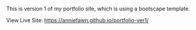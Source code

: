 This is version 1 of my portfolio site, which is using a bootscape template. 

View Live Site: https://anniefawn.github.io/portfolio-ver1/
